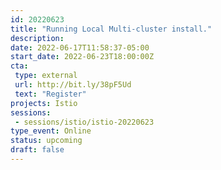 ```yaml
---
id: 20220623
title: "Running Local Multi-cluster install."
description: 
date: 2022-06-17T11:58:37-05:00
start_date: 2022-06-23T18:00:00Z
cta: 
 type: external
 url: http://bit.ly/38pF5Ud
 text: "Register"
projects: Istio
sessions: 
 - sessions/istio/istio-20220623
type_event: Online
status: upcoming
draft: false
---
```




